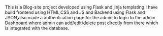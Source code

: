 This is a Blog-site project developed using Flask and jinja templating.I have build frontend using HTML,CSS and JS and Backend using Flask and JSON,also made a authentication page for the admin to login to the admin Dashboard where admin can add/edit/delete post directly from there which is integrated with the database.
